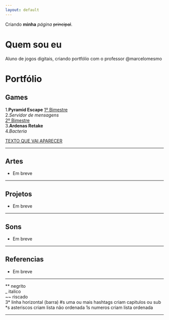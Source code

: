 ```yaml
---
layout: default
---
```


Criando **minha** _página_ ~~principal~~.

# Quem sou eu 

Aluno de jogos digitais, criando portfólio com o professor @marcelomesmo

# Portfólio

## Games
1.**Pyramid Escape**
[1º Bimestre](https://jldifrn.github.io/PyramidEscape)  
2._Servidor de mensagens_    
[2º Bimestre](https://jldifrn.github.io/ServidorDeMensagens)  
3.**Ardenas Retake**  
4._Bacteria_  

[TEXTO QUE VAI APARECER](link)
* * *

## Artes
* Em breve

* * *
## Projetos
* Em breve
* * *
## Sons
* Em breve
* * *

## Referencias
* Em breve

* * *

** negrito  
_ italico  
~~ riscado  
3* linha horizontal (barra)
#s uma ou mais hashtags criam capitulos ou sub
*s asteriscos criam lista não ordenada
1s numeros criam lista ordenada
* * *

